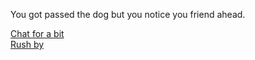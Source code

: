 You got passed the dog but you notice you friend ahead.

[Chat for a bit](situations/friends-house.md)
<br>
[Rush by](situations/detour.md)